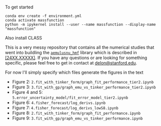 To get started
```
conda env create -f environment.yml
conda activate massfunction
python -m ipykernel install --user --name massfunction --display-name "massfunction"
```
Also install CLASS


This is a very messy repository that contains all the numerical studies that went into buildling the [`aemulusnu_hmf`](https://github.com/DelonShen/aemulusnu_hmf) library which is described in [ [24XX.XXXXX]](TODO). If you have any questions or are looking for something specific, please feel free to get in contact at [delon@stanford.edu](mailto:delon@stanford.edu). 

For now I'll simply specify which files generate the figures in the text
- Figure 2: `2.fit_with_tinker_form/graph_fit_performance_tier2.ipynb`
- Figure 3: `3.fit_with_gp/graph_emu_vs_tinker_performance_tier2.ipynb`
- Figure 4 and 5: `5.error_uncertainty_model/fit_error_model_tier2.ipynb`
- Figure 6: `4.fisher_forecast/log_derivs.ipynb`
- Figure 7: `4.fisher_forecast/log_derivs_lowS8.ipynb`
- Figure 8: `2.fit_with_tinker_form/graph_fit_performance.ipynb`
- Figure 9: `3.fit_with_gp/graph_emu_vs_tinker_performance.ipynb`

